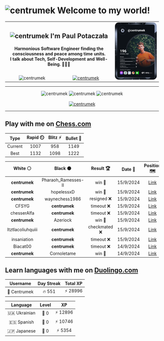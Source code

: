 <h1>
  <img
    src="https://emojis.slackmojis.com/emojis/images/1531849430/4246/blob-sunglasses.gif"
    width="30"
    alt="centrumek"
  />
  Welcome to my world!
</h1>

<table>
  <tbody>
    <tr>
      <td align="center" width="70%" colspan="2">
        <h2>
          <img
            src="https://raw.githubusercontent.com/MartinHeinz/MartinHeinz/master/wave.gif"
            width="30px"
            alt="centrumek"
          />
          I'm Paul Potaczała
        </h2>
        <h4>
          Harmonious Software Engineer finding the consciousness and peace among time units.
          <br/>
          I talk about Tech, Self-Development and Well-Being. 🌿🧘🚀
        </h4>
      </td>
      <td width="30%" rowspan="2">
        <a href="https://app.daily.dev/centrumek">
          <img
            src="./devcard.svg"
            alt="centrumek"
          />
        </a>
      </td>
    </tr>
    <tr align="center">
      <td>
        <img
          src="https://komarev.com/ghpvc/?username=centrumek&label=visitors&color=0e75b6&style=flat"
          alt="centrumek"
        >
      </td>
      <td>
        <a href="https://stackoverflow.com/users/14496012/centrumek">
          <img
            src="https://stackoverflow.com/users/flair/14496012.png?theme=dark"
            alt="centrumek"
          >
        </a>
      </td>
    </tr>
  </tbody>
</table>

---
<div align="center">
  <img 
    src="https://github-readme-stats.vercel.app/api?username=centrumek&show_icons=true&count_private=true&theme=dark&hide_border=true&hide=issues,contribs&bg_color=00000000"
    alt="centrumek"
  />
  <img
    src="https://github-readme-stats.vercel.app/api/top-langs/?username=centrumek&layout=compact&hide_border=true&theme=dark&bg_color=00000000&langs_count=6&exclude_repo=air-statistic-app"
    alt="centrumek"
  />
  <img 
    src="https://github-readme-streak-stats.herokuapp.com?user=centrumek&theme=dark&hide_border=true&background=FFFFFF00"
    alt="centrumek"
  />
  <br/>
  <br/>
  <a href="https://www.buymeacoffee.com/centrumek">
    <img
      src="https://cdn.buymeacoffee.com/buttons/v2/default-orange.png"
      height="50"
      width="210"
      alt="centrumek"
    />
  </a>
</div>

---

## Play with me on [Chess.com](https://www.chess.com/member/centrumek)

<div align="center">
<!--START_SECTION:chessStats-->
<!-- Automatically generated with https://github.com/Balastrong/chess-stats-action -->

| Type | Rapid ⏲️ | Blitz ⚡ | Bullet 🔫 |
|:---:|:---:|:---:|:---:|
| Current | 1007 | 958 | 1149 |
| Best | 1132 | 1098 | 1222 |

| White ⚪ | Black ⚫ | Result 🏆 | Date 📅 | Position 🗺️ | Type 🕕 |
|:---:|:---:|:---:|:---:|:---:|:---:|
| **centrumek** | Pharaoh_Ramesses-II | win 🥇 | 15/9/2024 | <a href="http://www.ee.unb.ca/cgi-bin/tervo/fen.pl?select=r5k1/2p2p1p/1p6/pP6/P3bP2/q5P1/1B2N2P/2KR4 b - -">Link</a> | Bullet |
| **centrumek** | hopelessxD | win 🥇 | 15/9/2024 | <a href="http://www.ee.unb.ca/cgi-bin/tervo/fen.pl?select=6k1/p4pp1/7p/2p4P/3p4/P2Q4/4rbR1/2K4R b - -">Link</a> | Bullet |
| **centrumek** | waynechess1986 | resigned ❌ | 15/9/2024 | <a href="http://www.ee.unb.ca/cgi-bin/tervo/fen.pl?select=5k2/1Bp4p/1p4p1/5p2/1q3P2/p4KP1/7P/8 w - -">Link</a> | Bullet |
| CFSYG | **centrumek** | timeout ❌ | 15/9/2024 | <a href="http://www.ee.unb.ca/cgi-bin/tervo/fen.pl?select=5Q2/8/8/8/1bp5/2P5/3K4/5k2 b - -">Link</a> | Bullet |
| chesserAlfa | **centrumek** | timeout ❌ | 15/9/2024 | <a href="http://www.ee.unb.ca/cgi-bin/tervo/fen.pl?select=3Q4/8/3Rp3/7p/4k3/4r1PP/5KP1/8 b - -">Link</a> | Bullet |
| **centrumek** | Azeriock | win 🥇 | 15/9/2024 | <a href="http://www.ee.unb.ca/cgi-bin/tervo/fen.pl?select=4r1k1/1p3ppp/p7/K2b4/1P3Q2/P2P4/4r1PP/5R2 b - -">Link</a> | Bullet |
| Itztlacoliuhquiii | **centrumek** | checkmated ❌ | 15/9/2024 | <a href="http://www.ee.unb.ca/cgi-bin/tervo/fen.pl?select=2k1R3/p1q5/2Q4b/1p5p/3P2p1/8/PP4PP/6K1 b - -">Link</a> | Bullet |
| insaniation | **centrumek** | timeout ❌ | 15/9/2024 | <a href="http://www.ee.unb.ca/cgi-bin/tervo/fen.pl?select=8/6r1/3kp3/P2p4/2b1p3/2B1P1P1/4RP2/2NK2R1 b - -">Link</a> | Bullet |
| Biacat00 | **centrumek** | timeout ❌ | 14/9/2024 | <a href="http://www.ee.unb.ca/cgi-bin/tervo/fen.pl?select=8/p7/8/1p6/2kP3R/7P/PP6/2K5 b - -">Link</a> | Bullet |
| **centrumek** | Cornoletame | win 🥇 | 14/9/2024 | <a href="http://www.ee.unb.ca/cgi-bin/tervo/fen.pl?select=8/k6p/Pp1p4/3Pp3/2P2p2/3P1q2/1KQ5/R7 b - -">Link</a> | Bullet |

<!--END_SECTION:chessStats-->
</div>

## Learn languages with me on [Duolingo.com](https://www.duolingo.com/profile/Centrumek)

<div align="center">
<!--START_SECTION:duolingoStats-->
<!-- Automatically generated with https://github.com/centrumek/duolingo-readme-stats-->

| Username | Day Streak | Total XP |
|:---:|:---:|:---:|
| 👤 Centrumek | 🔥 551 | ⚡ 28996 |

| Language | Level | XP |
|:---:|:---:|:---:|
| 🇺🇦 Ukrainian | 👑 0 | ⚡ 12896 |
| 🇪🇸 Spanish | 👑 0 | ⚡ 10746 |
| 🇯🇵 Japanese | 👑 0 | ⚡ 5354 |

<!--END_SECTION:duolingoStats-->
</div>
<!--
**centrumek/centrumek** is a ✨ _special_ ✨ repository because its `README.md` (this file) appears on your GitHub profile.

Here are some ideas to get you started:

- 🔭 I’m currently working on ...
- 🌱 I’m currently learning ...
- 👯 I’m looking to collaborate on ...
- 🤔 I’m looking for help with ...
- 💬 Ask me about ...
- 📫 How to reach me: ...
- 😄 Pronouns: ...
- ⚡ Fun fact: ...
-->
